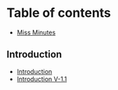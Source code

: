 # Table of contents

* [Miss Minutes](README.md)

## Introduction

* [Introduction](introduction/intro-face.md)
* [Introduction V-1.1](introduction/v1_1_intro.md)
